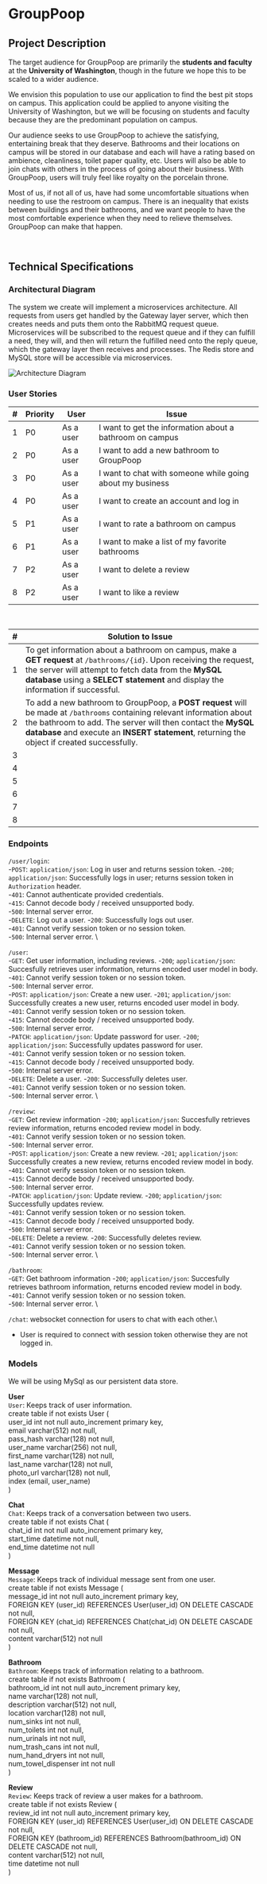 # GroupPoop

## Project Description

The target audience for GroupPoop are primarily the **students and faculty** at the **University of Washington**, though in the future we hope this to be scaled to a wider audience. 

We envision this population to use our application to find the best pit stops on campus. This application could be applied to anyone visiting the University of Washington, but we will be focusing on students and faculty because they are the predominant population on campus.

Our audience seeks to use GroupPoop to achieve the satisfying, entertaining break that they deserve. Bathrooms and their locations on campus will be stored in our database and each will have a rating based on ambience, cleanliness, toilet paper quality, etc. Users will also be able to join chats with others in the process of going about their business. With GroupPoop, users will truly feel like royalty on the porcelain throne.

Most of us, if not all of us, have had some uncomfortable situations when needing to use the restroom on campus. There is an inequality that exists between buildings and their bathrooms, and we want people to have the most comfortable experience when they need to relieve themselves. GroupPoop can make that happen.

<br>

## Technical Specifications

### Architectural Diagram
The system we create will implement a microservices architecture. All requests from users get handled by the Gateway layer server, which then creates needs and puts them onto the RabbitMQ request queue. Microservices will be subscribed to the request queue and if they can fulfill a need, they will, and then will return the fulfilled need onto the reply queue, which the gateway layer then receives and processes. The Redis store and MySQL store will be accessible via microservices.

![Architecture Diagram](img/architecture_diagram.png)

### User Stories

| #   | Priority | User      | Issue |
| --- | -------- | --------- | ----- |
| 1   | P0       | As a user | I want to get the information about a bathroom on campus |
| 2   | P0       | As a user | I want to add a new bathroom to GroupPoop |
| 3   | P0       | As a user | I want to chat with someone while going about my business |
| 4   | P0       | As a user | I want to create an account and log in |
| 5   | P1       | As a user | I want to rate a bathroom on campus |
| 6   | P1       | As a user | I want to make a list of my favorite bathrooms |
| 7   | P2       | As a user | I want to delete a review |
| 8   | P2       | As a user | I want to like a review |

<br>

| #   | Solution to Issue |
| --- | -------- |
| 1   | To get information about a bathroom on campus, make a **GET request** at `/bathrooms/{id}`. Upon receiving the request, the server will attempt to fetch data from the **MySQL database** using a **SELECT statement** and display the information if successful. |
| 2   | To add a new bathroom to GroupPoop, a **POST request** will be made at `/bathrooms` containing relevant information about the bathroom to add. The server will then contact the **MySQL database** and execute an **INSERT statement**, returning the object if created successfully. |
| 3   |  |
| 4   |  |
| 5   |  |
| 6   |  |
| 7   |  |
| 8   |  |

### Endpoints
`/user/login`: \
  -`POST`: `application/json`: Log in user and returns session token.
    -`200`; `application/json`: Successfully logs in user; returns session token in `Authorization` header. \
    -`401`: Cannot authenticate provided credentials. \
    -`415`: Cannot decode body / received unsupported body. \
    -`500`: Internal server error. \
  -`DELETE`: Log out a user.
    -`200`: Successfully logs out user. \
    -`401`: Cannot verify session token or no session token. \
    -`500`: Internal server error. \

`/user`: \
  -`GET`: Get user information, including reviews.
    -`200`; `application/json`: Succesfully retrieves user information, returns encoded user model in body. \
    -`401`: Cannot verify session token or no session token. \
    -`500`: Internal server error. \
  -`POST`: `application/json`: Create a new user.
    -`201`; `application/json`: Successfully creates a new user, returns encoded user model in body. \
    -`401`: Cannot verify session token or no session token. \
    -`415`: Cannot decode body / received unsupported body. \
    -`500`: Internal server error. \
  -`PATCH`: `application/json`: Update password for user.
    -`200`; `application/json`: Successfully updates password for user. \
    -`401`: Cannot verify session token or no session token. \
    -`415`: Cannot decode body / received unsupported body. \
    -`500`: Internal server error. \
  -`DELETE`: Delete a user.
    -`200`: Successfully deletes user. \
    -`401`: Cannot verify session token or no session token. \
    -`500`: Internal server error. \

`/review`: \
  -`GET`: Get review information
    -`200`; `application/json`: Succesfully retrieves review information, returns encoded review model in body. \
    -`401`: Cannot verify session token or no session token. \
    -`500`: Internal server error. \
  -`POST`: `application/json`: Create a new review.
    -`201`; `application/json`: Successfully creates a new review, returns encoded review model in body. \
    -`401`: Cannot verify session token or no session token. \
    -`415`: Cannot decode body / received unsupported body. \
    -`500`: Internal server error. \
  -`PATCH`: `application/json`: Update review.
    -`200`; `application/json`: Successfully updates review. \
    -`401`: Cannot verify session token or no session token. \
    -`415`: Cannot decode body / received unsupported body. \
    -`500`: Internal server error. \
  -`DELETE`: Delete a review.
    -`200`: Successfully deletes review. \
    -`401`: Cannot verify session token or no session token. \
    -`500`: Internal server error. \

`/bathroom`: \
  -`GET`: Get bathroom information
    -`200`; `application/json`: Succesfully retrieves bathroom information, returns encoded review model in body. \
    -`401`: Cannot verify session token or no session token. \
    -`500`: Internal server error. \

`/chat`: websocket connection for users to chat with each other.\
  - User is required to connect with session token otherwise they are not logged in.



### Models

We will be using MySql as our persistent data store.

**User** \
`User`: Keeps track of user information. \
create table if not exists User ( \
  user_id int not null auto_increment primary key, \
  email varchar(512) not null, \
  pass_hash varchar(128) not null, \
  user_name varchar(256) not null, \
  first_name varchar(128) not null, \
  last_name varchar(128) not null, \
  photo_url varchar(128) not null, \
  index (email, user_name) \
)

**Chat** \
`Chat`: Keeps track of a conversation between two users. \
create table if not exists Chat ( \
  chat_id int not null auto_increment primary key, \
  start_time datetime not null, \
  end_time datetime not null \
)

**Message** \
`Message`: Keeps track of individual message sent from one user. \
create table if not exists Message ( \
  message_id int not null auto_increment primary key, \
  FOREIGN KEY (user_id) REFERENCES User(user_id) ON DELETE CASCADE not null, \
  FOREIGN KEY (chat_id) REFERENCES Chat(chat_id) ON DELETE CASCADE not null, \
  content varchar(512) not null \
)

**Bathroom** \
`Bathroom`: Keeps track of information relating to a bathroom. \
create table if not exists Bathroom ( \
  bathroom_id int not null auto_increment primary key, \
  name varchar(128) not null, \
  description varchar(512) not null, \
  location varchar(128) not null, \
  num_sinks int not null, \
  num_toilets int not null, \
  num_urinals int not null, \
  num_trash_cans int not null, \
  num_hand_dryers int not null, \
  num_towel_dispenser int not null \
)

**Review** \
`Review`: Keeps track of review a user makes for a bathroom. \
create table if not exists Review ( \
  review_id int not null auto_increment primary key, \
  FOREIGN KEY (user_id) REFERENCES User(user_id) ON DELETE CASCADE not null, \
  FOREIGN KEY (bathroom_id) REFERENCES Bathroom(bathroom_id) ON DELETE CASCADE not null, \
  content varchar(512) not null, \
  time datetime not null \
)


